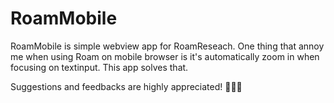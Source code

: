#  RoamMobile

RoamMobile is simple webview app for RoamReseach. One thing that annoy me when using Roam on mobile browser is it's automatically zoom in when focusing on textinput. This app solves that. 

Suggestions and feedbacks are highly appreciated! 🙇🏻‍♂️

